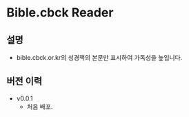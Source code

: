 # Bible.cbck Reader

## 설명

- bible.cbck.or.kr의 성경책의 본문만 표시하여 가독성을 높입니다.

## 버전 이력

- v0.0.1
  - 처음 배포.
